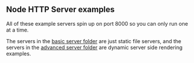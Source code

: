 ## Node HTTP Server examples

All of these example servers spin up on port 8000 so you can only run one at a time.

The servers in the [basic server folder](https://github.com/RIAEvangelist/node-http-server/tree/master/example/basic) are just static file servers, and the servers in the [advanced server folder](https://github.com/RIAEvangelist/node-http-server/tree/master/example) are dynamic server side rendering examples.
